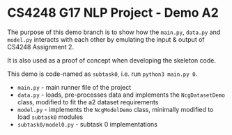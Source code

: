 # CS4248 G17 NLP Project - Demo A2

The purpose of this demo branch is to show how the `main.py`, `data.py` and `model.py` interacts with each other by emulating
the input & output of CS4248 Assignment 2.

It is also used as a proof of concept when developing the skeleton code.

This demo is code-named as `subtask0`, i.e. run `python3 main.py 0`.

- `main.py` - main runner file of the project
- `data.py` - loads, pre-processes data and implements the `NcgDatasetDemo` class, modified to fit the a2 dataset requirements
- `model.py` - implements the `NcgModelDemo` class, minimally modified to load `subtask0` modules
- `subtask0/model0.py` - subtask 0 implementations
